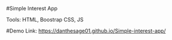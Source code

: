 #Simple Interest App

Tools: HTML, Boostrap CSS, JS 

#Demo Link: https://danthesage01.github.io/Simple-interest-app/
